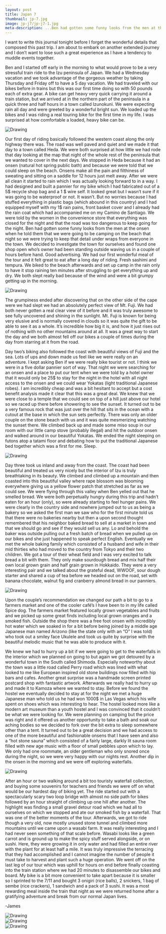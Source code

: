 ```yaml
---
layout: post
title: Japan 7
thumbnail: jp-7.jpg
image: jp-j7/jp-j7-1.jpg
meta-description: ...Ben had gotten some funny looks from the men at the onsen when he told them that we were going to be camping on the beach that night...
---
```


I want to write this journal tonight before I forget the wonderful details that composed this past trip. I am about to embark on another extended journey and I don’t want to lose such a great experience as I have a tendency to muddle events together.

Ben and I started off early in the morning to what would prove to be a very stressful train ride to the Izu peninsula of Japan. We had a Wednesday vacation and we took advantage of the gorgeous weather by taking Thursday and Friday off to have a 5 day vacation. We had traveled with our bikes before in trains but this was our first time doing so with 50 pounds each of extra gear. A bike can get heavy very quick carrying it around a train station, but we arrived at in the northern part of the peninsula in a quick three and half hours in a town called Izunokuni. We were expecting rain all day and were greeted by a wonderful bright sun. We loaded up the bikes and I was riding a real touring bike for the first time in my life. I was surprised at how comfortable a loaded, heavy bike can be.

<div class="post-image-container"><img class="post-image" src="{{ site.url }}/assets/img/posts/jp-j7/jp-j7-1.jpg" alt="Drawing"></div>

Our first day of riding basically followed the western coast along the only highway there was. The road was well paved and quiet and we made it that day to a town called Heda. We were both surprised at how little we had rode that day looking at the map that night of the whole rest of the peninsula that we wanted to cover in the next days. We stopped in Heda because it had an onsen (natural hot spring public bath) and because we were told that we could sleep on the beach. Onsens make all the pain and filthiness of sweating and sitting on a saddle for 12 hours just melt away. After we were all clean it started to rain which I was actually looking forward to in a way. I had designed and built a pannier for my bike which I had fabricated out of a 5$ recycle shop bag and a 1 $ wire self. It looked great but I wasn’t sure if it was going to be waterproof or not. It wasn’t. But no worries because I had stuffed everything in plastic bags (which abound in this country) and I had equipped myself with my 1$ rain pains, front basket cover and I already had the rain coat which had accompanied me on my Camino de Santiago. We were told by the women in the convenience store that everything was closed for the night and that the road was too dangerous to keep going for the night. Ben had gotten some funny looks from the men at the onsen when he told them that we were going to be camping on the beach that night so we were trying to keep that detail under wraps from everyone in the town. We decided to investigate the town for ourselves and found one shop open who’s owner had been standing outside waving us in a couple of hours before hand. Good advertising. We had our first wonderful meal of the tour and it felt great to eat after a long day of riding. Fresh sashimi and tempura. We biked to the beach afterwards and set up camp in the rain only to have it stop raining ten minutes after struggling to get everything up and dry. We both slept really bad because of the wind and were a bit grumpy getting up in the morning.

<div class="post-image-container"><img class="post-image" src="{{ site.url }}/assets/img/posts/jp-j7/jp-j7-2.JPG" alt="Drawing"></div>


The grumpiness ended after discovering that on the other side of the cape were we had slept we had an absolutely perfect view of Mt. Fuji. We had both never gotten a real clear view of it before and it was truly awesome to see fully uncovered and shining in the sunlight. Mt. Fuji is known for being very elusive and is normally covered in clouds so it was quite the gift to be able to see it as a whole. It’s incredible how big it is, and how it just rises out of nothing with no other mountains around at all. It was a great way to start the day and we both almost fell off our bikes a couple of times during the day from starring at it from the road.

Day two’s biking also followed the coast with beautiful views of Fuji and the sea. Lots of ups and down made us feel like we were really on an adventure. I kept asking Ben if we were really bike tourist or not. I think we were in a five dollar pannier sort of way. That night we were searching for an onsen and a place to put our tent when we were told by a hotel owner that it would only be 25$ to stay for the night in the hotel with all night access to the onsen and we could wear Yokatas (light traditional Japanese robes). I am incredibly cheap and was a bit hesitant to accept but a cost benefit analysis made it clear that this was a great deal. We knew that we were close to a temple that we could see on top of a hill just above our hotel so we raced up there before showering to see the sunset. It turned out to be a very famous rock that was just over the hill that sits in the ocean with a cutout at the base in which the sun sets perfectly. There was only an older couple on the stone beach with us and it was quite mesmerizing watching the sunset there. We climbed back up and made some miso soup in our room with our little camp stove (probably illegal) and hit the outdoor onsen and walked around in our beautiful Yokatas. We ended the night sleeping on futons atop a tatami floor and debating how to put the traditional Japanese bed together which was a first for me. Sleep.

<div class="post-image-container"><img class="post-image" src="{{ site.url }}/assets/img/posts/jp-j7/jp-j7-3.JPG" alt="Drawing"></div>

Day three took us inland and away from the coast. The coast had been beautiful and treated us very nicely but the interior of Izu is truly breathtaking in its beauty. We climbed and climbed up a mountain and then coasted into this beautiful valley where rape blossom was blooming everywhere giving us a yellow flower patch that stretched as far as we could see. We were flying through this valley when Ben yelled out that he smelled bread. We were both perpetually hungry during this trip and hadn’t eaten for an hour (only), so were already starting to feel hunger pains. We were clearly in the country side and nowhere jumped out to us as being a bakery so we asked the first man we saw who for the first minute told us that there were no bakeries nearby but then a upon second thought remembered that his neighbor baked bread to sell at a market in town and that we should go and see if they would sell us any. Lo and behold the baker was outside pulling out a fresh batch of bread when we pulled up on our bikes and she just happened to speak perfect English. Eventually we met the whole baking family which consisted of a husband and wife in their mid thirties who had moved to the country from Tokyo and their two children. We got a tour of their wheat field and I was very excited to talk bread a bit with them. They only make sourdough bread and mix half their own local grown grain and half grain grown in Hokkaido. They were a very interesting pair and we talked about the grateful dead, WWOOF, sour dough starter and shared a cup of tea before we headed out on the road, set with banana chocolate, walnut fig and cranberry almond bread in our panniers.

<div class="post-image-container"><img class="post-image" src="{{ site.url }}/assets/img/posts/jp-j7/jp-j7-4.JPG" alt="Drawing"></div>


Upon the couple’s recommendation we changed our path a bit to go to a farmers market and one of the cooler café’s I have been to in my life called Spice dog. The farmers market featured locally grown vegetables and fruits and we picked up some great finds including local grown oranges and a smoked fish. Outside the shop there was a free foot onsen with incredibly hot water which we soaked in for a bit before being joined by a middle age Japanese man named Arizono (like the state only with an “O” I was told) who took out a smiley face Ukulele and took us quite by surprise with the beautiful melodic music that he was able to produce with it.

We knew we had to hurry up a bit if we were going to get to the waterfalls in the interior which we planned on going to but again we got detoured by a wonderful town in the South called Shimoda. Especially noteworthy about the town was a little road called Perry road which was lined with what looked to me like European inspired old stone buildings now filled with hip bars and cafes. Another great surprise was a handmade screen printed postcard shop with fantastic artwork. Afterwards we really had to hurry up and made it to Kamoza where we wanted to stay. Before we found the hostel we eventually decided to stay at for the night we met a huge Japanese man who told us he had won 1000$ in Las Vegas which his wife spent on shoes which was interesting to hear. The hostel looked more like a modern art museum than a youth hostel and I was convinced that it couldn’t be what we were looking for. We were planning on camping but the price was right and it offered us another opportunity to take a bath and soak our aching bodies so we decided to fork over the bit extra to sleep somewhere other than a tent. It turned out to be a great decision and we had access to one of the more beautiful and fashionable onsens that I have seen and also a “hot stone sauna” which consisted of a fairly large, darkly lit sauna room filled with new age music with a floor of small pebbles upon which to lay. We only had one roommate, an older gentleman who only snored once during the night, so we were very happy with our nights rest. Another dip in the onsen in the morning and we were off exploring waterfalls.

<div class="post-image-container-left"><img class="post-image" src="{{ site.url }}/assets/img/posts/jp-j7/jp-j7-5.JPG" alt="Drawing"></div>

After an hour or two walking around a bit too touristy waterfall collection, and buying some souvenirs for teachers and friends we were off on what would be our hardest day of biking yet. The ride started out with a spectacularly scary two loop bridge with almost no side path for bikes followed by an hour straight of climbing up one hill after another. The highlight was finding a small gravel detour road which we had all to ourselves on which we stopped and ate our smoked fish by a waterfall. That was one of the better moments of the tour. Afterwards, we got to ride though a very old, now mostly unused stone tunnel and climbed more mountains until we came upon a wasabi farm. It was really interesting and I had never seen something of that scale before. Wasabi looks like a green carrot and is ground up to make the spicy stuff served alongside, or on sushi. Here, they were growing it in only water and had filled an entire river with the plant for at least half a mile. It was truly impressive the terracing that they had accomplished and I cannot imagine the number of people it must take to harvest and plant such a huge operation. We went off on the last leg of our tour which was uphill for hours on end before finally coasting into the train station where we had 20 minutes to disassemble our bikes and board. My bike is a bit more convenient to take apart because it is smaller so I sprinted to the 7/11 and bought 3 onigiri (rice balls), 2 snickers, 1 bag of sembe (rice crackers), 1 sandwich and a pack of 3 sushi. It was a most rewarding meal inside the train that night as we were returned home after a gratifying adventure and break from our normal Japan lives.

-James

<div class="post-image-container"><img class="post-image" src="{{ site.url }}/assets/img/posts/jp-j7/jp-j7-6.JPG" alt="Drawing"></div>
<div class="post-image-container"><img class="post-image" src="{{ site.url }}/assets/img/posts/jp-j7/jp-j7-7.JPG" alt="Drawing"></div>
<div class="post-image-container"><img class="post-image" src="{{ site.url }}/assets/img/posts/jp-j7/jp-j7-8.JPG" alt="Drawing"></div>
